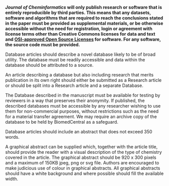 **_Journal of Cheminformatics_ will only publish research or software that is entirely reproducible by third parties.
This means that any datasets, software and algorithms that are required to reach the conclusions stated in the
paper must be provided as supplemental materials, or be otherwise accessible without the need for registration,
login or agreement with license terms other than Creative Commons licenses for data and text and
[OSI-approved Open Source Licenses](http://opensource.org/licenses/alphabetical)
for software. For any software, the source code must be provided.**

Database articles should describe a novel database likely to be of broad utility. The database must be readily
accessible and data within the database should be attributed to a source.

An article describing a database but also including research that merits publication in its own right should either
be submitted as a Research article or should be split into a Research article and a separate Database.

The Database described in the manuscript must be available for testing by reviewers in a way that preserves their
anonymity. If published, the described databases must be accessible by any researcher wishing to use them for
non-commercial purposes, without restrictions such as the need for a material transfer agreement. We may require
an archive copy of the database to be held by BiomedCentral as a safeguard.

Database articles should include an abstract that does not exceed 350 words.

A graphical abstract can be supplied which, together with the article title, should provide the reader with a
visual description of the type of chemistry covered in the article. The graphical abstract should be 920 x 300
pixels and a maximum of 150KB jpeg, png or svg file. Authors are encouraged to make judicious use of colour in
graphical abstracts. All graphical abstracts should have a white background and where possible should fill the
available width.
